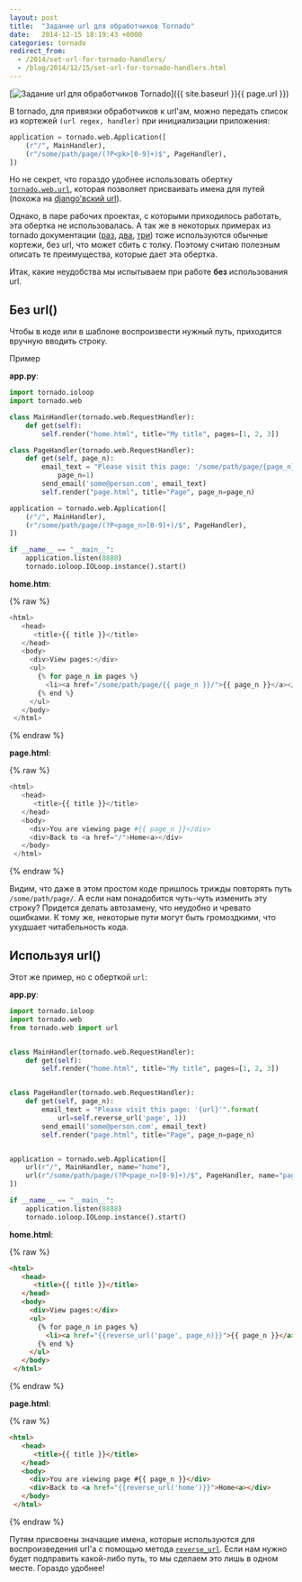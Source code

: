 ```yaml
---
layout: post
title:  "Задание url для обработчиков Tornado"
date:   2014-12-15 18:19:43 +0000
categories: tornado
redirect_from:
  - /2014/set-url-for-tornado-handlers/
  - /blog/2014/12/15/set-url-for-tornado-handlers.html
---
```


[![Задание url для обработчиков Tornado](https://img-fotki.yandex.ru/get/17846/85893628.c66/0_1644bf_5c58d342_L.png "Задание url для обработчиков Tornado")]({{ site.baseurl }}{{ page.url }})


В tornado, для привязки обработчиков к url'ам, можно передать список из кортежей `(url regex, handler)` при инициализации приложения:

```python
application = tornado.web.Application([
    (r"/", MainHandler),
    (r"/some/path/page/(?P<pk>[0-9]+)$", PageHandler),
])
```

Но не секрет, что гораздо удобнее использовать обертку [`tornado.web.url`](http://www.tornadoweb.org/en/stable/web.html?highlight=url#tornado.web.URLSpec), которая позволяет присваивать имена для путей (похожа на [django'вский url](https://docs.djangoproject.com/en/dev/ref/urls/#django.conf.urls.url)).

<!--more-->

Однако, в паре рабочих проектах, с которыми приходилось работать, эта обертка не использовалась. А так же в некоторых примерах из tornado документации ([раз](http://www.tornadoweb.org/en/stable/index.html#hello-world), [два](http://www.tornadoweb.org/en/stable/guide/templates.html#ui-modules), [три](http://www.tornadoweb.org/en/stable/guide/security.html#cookies-and-secure-cookies)) тоже используются обычные кортежи, без url, что может сбить с толку. Поэтому считаю полезным описать те преимущества, которые дает эта обертка.

Итак, какие неудобства мы испытываем при работе **без** использования url.

## Без url()

Чтобы в коде или в шаблоне воспроизвести нужный путь, приходится вручную вводить строку.

Пример

**app.py**:

```python
import tornado.ioloop
import tornado.web

class MainHandler(tornado.web.RequestHandler):
    def get(self):
        self.render("home.html", title="My title", pages=[1, 2, 3])

class PageHandler(tornado.web.RequestHandler):
    def get(self, page_n):
        email_text = "Please visit this page: '/some/path/page/{page_n}/'".format(
            page_n=1)
        send_email('some@person.com', email_text)
        self.render("page.html", title="Page", page_n=page_n)

application = tornado.web.Application([
    (r"/", MainHandler),
    (r"/some/path/page/(?P<page_n>[0-9]+)/$", PageHandler),
])

if __name__ == "__main__":
    application.listen(8888)
    tornado.ioloop.IOLoop.instance().start()
```

**home.htm**:

{% raw %}
```python
<html>
   <head>
      <title>{{ title }}</title>
   </head>
   <body>
     <div>View pages:</div>
     <ul>
       {% for page_n in pages %}
         <li><a href="/some/path/page/{{ page_n }}/">{{ page_n }}</a></li>
       {% end %}
     </ul>
   </body>
 </html>
```
{% endraw %}

**page.html**:

{% raw %}
```python
<html>
   <head>
      <title>{{ title }}</title>
   </head>
   <body>
     <div>You are viewing page #{{ page_n }}</div>
     <div>Back to <a href="/">Home<a></div>
   </body>
 </html>
```
{% endraw %}

Видим, что даже в этом простом коде пришлось трижды повторять путь `/some/path/page/`. А если нам понадобится чуть-чуть изменить эту строку? Придется делать автозамену, что неудобно и чревато ошибками. К тому же, некоторые пути могут быть громоздкими, что ухудшает читабельность кода.

## Используя url()

Этот же пример, но с оберткой `url`:

**app.py**:

```python
import tornado.ioloop
import tornado.web
from tornado.web import url


class MainHandler(tornado.web.RequestHandler):
    def get(self):
        self.render("home.html", title="My title", pages=[1, 2, 3])


class PageHandler(tornado.web.RequestHandler):
    def get(self, page_n):
        email_text = "Please visit this page: '{url}'".format(
            url=self.reverse_url('page', 1))
        send_email('some@person.com', email_text)
        self.render("page.html", title="Page", page_n=page_n)


application = tornado.web.Application([
    url(r"/", MainHandler, name="home"),
    url(r"/some/path/page/(?P<page_n>[0-9]+)/$", PageHandler, name="page"),
])

if __name__ == "__main__":
    application.listen(8888)
    tornado.ioloop.IOLoop.instance().start()
```

**home.html**:

{% raw %}
```html
<html>
   <head>
      <title>{{ title }}</title>
   </head>
   <body>
     <div>View pages:</div>
     <ul>
       {% for page_n in pages %}
         <li><a href="{{reverse_url('page', page_n)}}">{{ page_n }}</a></li>
       {% end %}
     </ul>
   </body>
 </html>
```
{% endraw %}

**page.html**:

{% raw %}
```html
<html>
   <head>
      <title>{{ title }}</title>
   </head>
   <body>
     <div>You are viewing page #{{ page_n }}</div>
     <div>Back to <a href="{{reverse_url('home')}}">Home<a></div>
   </body>
 </html>
```
{% endraw %}

Путям присвоены значащие имена, которые используются для воспроизведения url'a с помощью метода [`reverse_url`](http://www.tornadoweb.org/en/stable/web.html?highlight=url#tornado.web.Application.reverse_url). Если нам нужно будет подправить какой-либо путь, то мы сделаем это лишь в одном месте. Гораздо удобнее!
